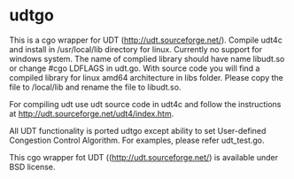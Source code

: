 # udtgo

This is a cgo wrapper for UDT (http://udt.sourceforge.net/). Compile udt4c and 
install in /usr/local/lib directory for linux. Currently no support for windows system. The name of complied 
library should have name libudt.so or change #cgo LDFLAGS in udt.go. With source code you will find a compiled library for linux amd64 
architecture in libs folder. Please copy the file to /local/lib and rename the file to libudt.so.

For compiling udt use udt source code in udt4c and follow the instructions at 
http://udt.sourceforge.net/udt4/index.htm.

All UDT functionality is ported udtgo except ability to set User-defined Congestion Control Algorithm. 
For examples, please refer udt_test.go.

This cgo wrapper fot UDT ((http://udt.sourceforge.net/) is available under BSD license.


